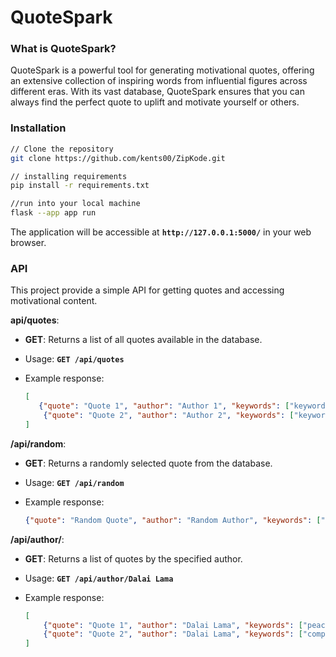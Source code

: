 # QuoteSpark

### What is QuoteSpark?

QuoteSpark is a powerful tool for generating motivational quotes, offering an extensive collection of inspiring words from influential figures across different eras. With its vast database, QuoteSpark ensures that you can always find the perfect quote to uplift and motivate yourself or others.

### Installation

```bash
// Clone the repository
git clone https://github.com/kents00/ZipKode.git

// installing requirements
pip install -r requirements.txt

//run into your local machine
flask --app app run
```

The application will be accessible at **`http://127.0.0.1:5000/`** in your web browser.

### API

This project provide a simple API for getting quotes and accessing motivational content.

**api/quotes**:

- **GET**: Returns a list of all quotes available in the database.
- Usage: **`GET /api/quotes`**
- Example response:

    ```json
    [
       {"quote": "Quote 1", "author": "Author 1", "keywords": ["keyword1", "keyword2"]},
        {"quote": "Quote 2", "author": "Author 2", "keywords": ["keyword3", "keyword4"]}
    ]
    ```


**/api/random**:

- **GET**: Returns a randomly selected quote from the database.
- Usage: **`GET /api/random`**
- Example response:

    ```json
    {"quote": "Random Quote", "author": "Random Author", "keywords": ["random", "quote"]}
    ```


**/api/author/<author>**:

- **GET**: Returns a list of quotes by the specified author.
- Usage: **`GET /api/author/Dalai Lama`**
- Example response:

    ```json
    [
        {"quote": "Quote 1", "author": "Dalai Lama", "keywords": ["peace", "wisdom"]},
        {"quote": "Quote 2", "author": "Dalai Lama", "keywords": ["compassion", "kindness"]}
    ]
    ```
